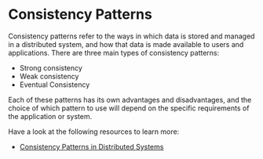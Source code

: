 # Consistency Patterns

Consistency patterns refer to the ways in which data is stored and managed in a distributed system, and how that data is made available to users and applications. There are three main types of consistency patterns:

- Strong consistency
- Weak consistency
- Eventual Consistency

Each of these patterns has its own advantages and disadvantages, and the choice of which pattern to use will depend on the specific requirements of the application or system.

Have a look at the following resources to learn more:

- [Consistency Patterns in Distributed Systems](https://cs.fyi/guide/consistency-patterns-week-strong-eventual/)